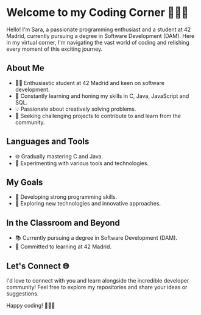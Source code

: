 # Welcome to my Coding Corner 🌸👩‍💻

Hello! I'm Sara, a passionate programming enthusiast and a student at 42 Madrid, currently pursuing a degree in Software Development (DAM). Here in my virtual corner, I'm navigating the vast world of coding and relishing every moment of this exciting journey.

## About Me

- 👩‍💻 Enthusiastic student at 42 Madrid and keen on software development.
- 🌻 Constantly learning and honing my skills in C, Java, JavaScript and SQL.
- 💡 Passionate about creatively solving problems.
- 🚀 Seeking challenging projects to contribute to and learn from the community.

## Languages and Tools

- 🌐 Gradually mastering C and Java.
- 🌟 Experimenting with various tools and technologies.

## My Goals

- 🌹 Developing strong programming skills.
- 🚀 Exploring new technologies and innovative approaches.

## In the Classroom and Beyond

- 📚 Currently pursuing a degree in Software Development (DAM).
- 🏫 Committed to learning at 42 Madrid.

## Let's Connect 🌐

I'd love to connect with you and learn alongside the incredible developer community! Feel free to explore my repositories and share your ideas or suggestions.

Happy coding! 👩‍💻✨
